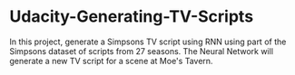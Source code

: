 # Udacity-Generating-TV-Scripts
In this project, generate a Simpsons TV script using RNN using part of the Simpsons dataset of scripts from 27 seasons. The Neural Network will generate a new TV script for a scene at Moe's Tavern.
